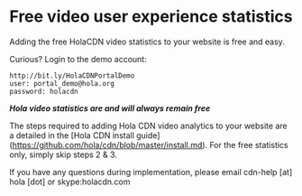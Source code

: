 # Free video user experience statistics

Adding the free HolaCDN video statistics to your website is free and easy.

Curious? Login to the demo account:

```
http://bit.ly/HolaCDNPortalDemo 
user: portal_demo@hola.org
password: holacdn
```

**_Hola video statistics are and will always remain free_**

The steps required to adding Hola CDN video analytics to your website are a detailed in the [Hola CDN install guide] (https://github.com/hola/cdn/blob/master/install.md). For the free statistics only, simply skip steps 2 & 3.

If you have any questions during implementation, please email cdn-help [at] hola [dot] or skype:holacdn.com
